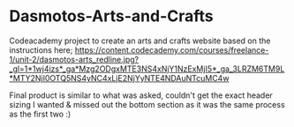 # Dasmotos-Arts-and-Crafts
Codeacademy project to create an arts and crafts website based on the instructions here; https://content.codecademy.com/courses/freelance-1/unit-2/dasmotos-arts_redline.jpg?_gl=1*1wj4izs*_ga*Mzg2ODgxMTE3NS4xNjY1NzExMjI5*_ga_3LRZM6TM9L*MTY2NjI0OTQ5NS4yNC4xLjE2NjYyNTE4NDAuNTcuMC4w

Final product is similar to what was asked, couldn't get the exact header sizing I wanted & missed out the bottom section as it was the same process as the first two :)
